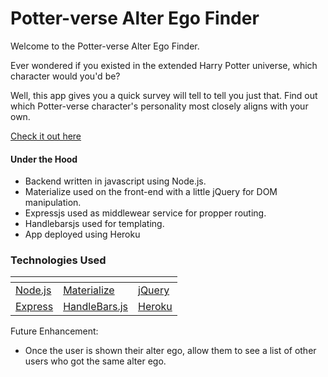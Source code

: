 # Potter-verse Alter Ego Finder

Welcome to the Potter-verse Alter Ego Finder. 

Ever wondered if you existed in the extended Harry Potter universe, which character would you'd be?

Well, this app gives you a quick survey will tell to tell you just that. Find out which Potter-verse character's personality most closely aligns with your own.

[Check it out here](https://desolate-coast-33262.herokuapp.com/home)

#### Under the Hood

* Backend written in javascript using Node.js.
* Materialize used on the front-end with a little jQuery for DOM manipulation.
* Expressjs used as middlewear service for propper routing.
* Handlebarsjs used for templating.
* App deployed using Heroku

### Technologies Used
[]() | []() | []()
------------------ | -------------------- | --------------------
[Node.js]() | [Materialize]() | [jQuery]()
[Express]() | [HandleBars.js]() | [Heroku]()


Future Enhancement:
* Once the user is shown their alter ego, allow them to see a list of other users who got the same alter ego.